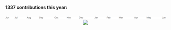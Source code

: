 **1337 contributions this year:**
<p align="center">
  <img src="contributions.png"><br>
  <img src="http://leereilly.net/leereilly/gitris.gif" width="300">
</div>
